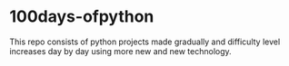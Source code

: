 # 100days-ofpython

This repo consists of python projects made gradually and difficulty level increases day by day using more new and new technology.
